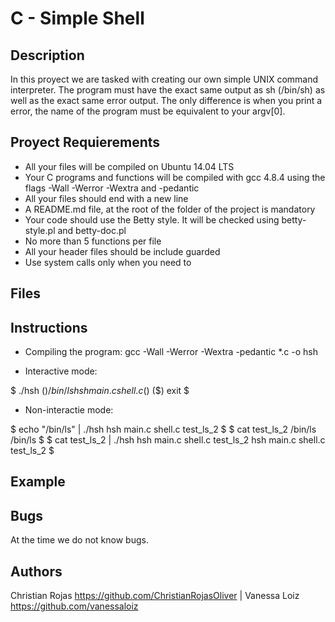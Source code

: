 # C - Simple Shell

## Description
In this proyect we are tasked with creating our own simple UNIX command interpreter. The program must have the exact same output as sh
(/bin/sh) as well as the exact same error output. The only difference is when you print a error, the name of the program must be equivalent
to your argv[0].

## Proyect Requierements

*   All your files will be compiled on Ubuntu 14.04 LTS
*   Your C programs and functions will be compiled with gcc 4.8.4 using the flags -Wall -Werror -Wextra and -pedantic
*   All your files should end with a new line
*   A README.md file, at the root of the folder of the project is mandatory
*   Your code should use the Betty style. It will be checked using betty-style.pl and betty-doc.pl
*   No more than 5 functions per file
*   All your header files should be include guarded
*   Use system calls only when you need to

## Files

## Instructions

*   Compiling the program: gcc -Wall -Werror -Wextra -pedantic *.c -o hsh

*   Interactive mode:

$ ./hsh
($) /bin/ls
hsh main.c shell.c
($)
($) exit
$

*   Non-interactie mode:

$ echo "/bin/ls" | ./hsh
hsh main.c shell.c test_ls_2
$
$ cat test_ls_2
/bin/ls
/bin/ls
$
$ cat test_ls_2 | ./hsh
hsh main.c shell.c test_ls_2
hsh main.c shell.c test_ls_2
$

## Example

## Bugs
At the time we do not know bugs.

## Authors
Christian Rojas https://github.com/ChristianRojasOliver | Vanessa Loiz https://github.com/vanessaloiz
